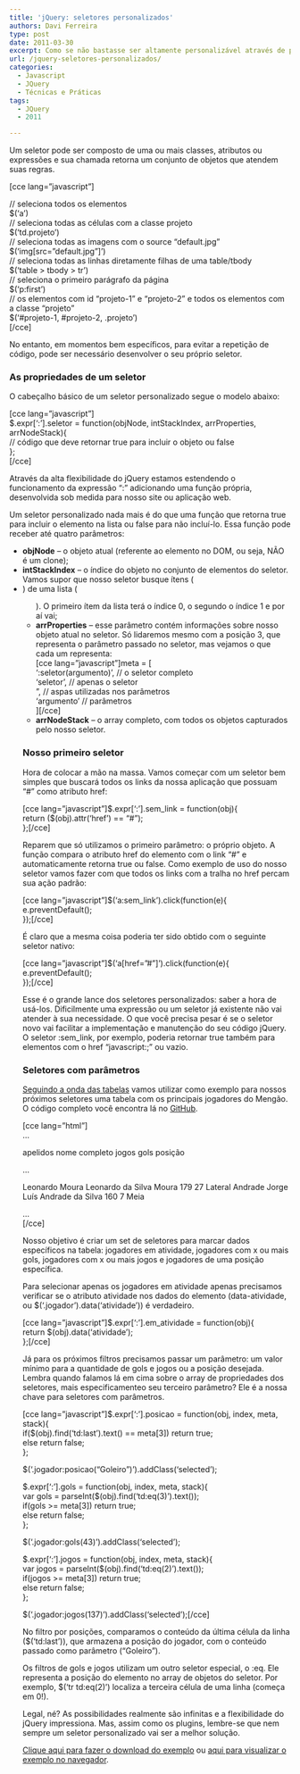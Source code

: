 ```yaml
---
title: 'jQuery: seletores personalizados'
authors: Davi Ferreira
type: post
date: 2011-03-30
excerpt: Como se não bastasse ser altamente personalizável através de plugins, o framework jQuery também é bastante flexível com seus seletores. Além de poder localizar objetos e elementos por ID, classe, nome do elemento, expressões e atributos também é possível criar o seu próprio seletor.
url: /jquery-seletores-personalizados/
categories:
  - Javascript
  - JQuery
  - Técnicas e Práticas
tags:
  - JQuery
  - 2011

---
```

Um seletor pode ser composto de uma ou mais classes, atributos ou expressões e sua chamada retorna um conjunto de objetos que atendem suas regras.

[cce lang=&#8221;javascript&#8221;]
  
// seleciona todos os elementos <a><br /> $(&#8216;a&#8217;)<br /> // seleciona todas as células com a classe projeto<br /> $(&#8216;td.projeto&#8217;)<br /> // seleciona todas as imagens com o source &#8220;default.jpg&#8221;<br /> $(&#8216;img[src=&#8221;default.jpg&#8221;]&#8217;)<br /> // seleciona todas as linhas diretamente filhas de uma table/tbody<br /> $(&#8216;table > tbody > tr&#8217;)<br /> // seleciona o primeiro parágrafo da página<br /> $(&#8216;p:first&#8217;)<br /> // os elementos com id &#8220;projeto-1&#8221; e &#8220;projeto-2&#8221; e todos os elementos com a classe &#8220;projeto&#8221;<br /> $(&#8216;#projeto-1, #projeto-2, .projeto&#8217;)<br /> [/cce]</p> 

<p>
  No entanto, em momentos bem específicos, para evitar a repetição de código, pode ser necessário desenvolver o seu próprio seletor.
</p>

<h3>
  As propriedades de um seletor
</h3>

<p>
  O cabeçalho básico de um seletor personalizado segue o modelo abaixo:
</p>

<p>
  [cce lang=&#8221;javascript&#8221;]<br /> $.expr[&#8216;:&#8217;].seletor = function(objNode, intStackIndex, arrProperties, arrNodeStack){<br /> // código que deve retornar true para incluir o objeto ou false<br /> };<br /> [/cce]
</p>

<p>
  Através da alta flexibilidade do jQuery estamos estendendo o funcionamento da expressão &#8220;:&#8221; adicionando uma função própria, desenvolvida sob medida para nosso site ou aplicação web.
</p>

<p>
  Um seletor personalizado nada mais é do que uma função que retorna true para incluir o elemento na lista ou false para não incluí-lo. Essa função pode receber até quatro parâmetros:
</p>

<ul>
  <li>
    <strong>objNode</strong> &#8211; o objeto atual (referente ao elemento no DOM, ou seja, NÃO é um clone);
  </li>
  <li>
    <strong>intStackIndex</strong> &#8211; o índice do objeto no conjunto de elementos do seletor. Vamos supor que nosso seletor busque ítens (<li>) de uma lista (<ul>). O primeiro ítem da lista terá o índice 0, o segundo o índice 1 e por aí vai;
  </li>
  <li>
    <strong>arrProperties</strong> &#8211; esse parâmetro contém informações sobre nosso objeto atual no seletor. Só lidaremos mesmo com a posição 3, que representa o parâmetro passado no seletor, mas vejamos o que cada um representa:<br /> [cce lang=&#8221;javascript&#8221;]meta = [<br /> &#8216;:seletor(argumento)&#8217;, // o seletor completo<br /> &#8216;seletor&#8217;, // apenas o seletor<br /> &#8221;, // aspas utilizadas nos parâmetros<br /> &#8216;argumento&#8217; // parâmetros<br /> ][/cce]
  </li>
  <li>
    <strong>arrNodeStack</strong> &#8211; o array completo, com todos os objetos capturados pelo nosso seletor.
  </li>
</ul>

<h3>
  Nosso primeiro seletor
</h3>

<p>
  Hora de colocar a mão na massa. Vamos começar com um seletor bem simples que buscará todos os links da nossa aplicação que possuam &#8220;#&#8221; como atributo href:
</p>

<p>
  [cce lang=&#8221;javascript&#8221;]$.expr[&#8216;:&#8217;].sem_link = function(obj){<br /> return ($(obj).attr(&#8216;href&#8217;) == &#8220;#&#8221;);<br /> };[/cce]
</p>

<p>
  Reparem que só utilizamos o primeiro parâmetro: o próprio objeto. A função compara o atributo href do elemento com o link &#8220;#&#8221; e automaticamente retorna true ou false. Como exemplo de uso do nosso seletor vamos fazer com que todos os links com a tralha no href percam sua ação padrão:
</p>

<p>
  [cce lang=&#8221;javascript&#8221;]$(&#8216;a:sem_link&#8217;).click(function(e){<br /> e.preventDefault();<br /> });[/cce]
</p>

<p>
  É claro que a mesma coisa poderia ter sido obtido com o seguinte seletor nativo:
</p>

<p>
  [cce lang=&#8221;javascript&#8221;]$(&#8216;a[href=&#8221;#&#8221;]&#8217;).click(function(e){<br /> e.preventDefault();<br /> });[/cce]
</p>

<p>
  Esse é o grande lance dos seletores personalizados: saber a hora de usá-los. Dificilmente uma expressão ou um seletor já existente não vai atender à sua necessidade. O que você precisa pesar é se o seletor novo vai facilitar a implementação e manutenção do seu código jQuery. O seletor :sem_link, por exemplo, poderia retornar true também para elementos com o href &#8220;javascript:;&#8221; ou vazio.
</p>

<h3>
  Seletores com parâmetros
</h3>

<p>
  <a href="https://tableless.com.br/melhorando-exibicao-tabelas-jquery" target="_blank">Seguindo a onda das tabelas</a> vamos utilizar como exemplo para nossos próximos seletores uma tabela com os principais jogadores do Mengão. O código completo você encontra lá no <a href="https://github.com/tableless-site/tableless-site.github.com/tree/master/seletores-personalizados" target="_blank">GitHub</a>.
</p>

<p>
  [cce lang=&#8221;html&#8221;]<br /> &#8230;
</p>

<tr>
  <th>
    apelidos
  </th>
  
  <th>
    nome completo
  </th>
  
  <th>
    jogos
  </th>
  
  <th>
    gols
  </th>
  
  <th>
    posição
  </th>
</tr>

<p>
  &#8230;<br /> <tr class=&#8221;jogador&#8221; data-atividade=&#8221;true&#8221;>
</p>

<td>
  Leonardo Moura
</td>

<td>
  Leonardo da Silva Moura
</td>

<td>
  179
</td>

<td>
  27
</td>

<td>
  Lateral
</td></tr> 

<tr class="jogador">
  <td>
    Andrade
  </td>
  
  <td>
    Jorge Luís Andrade da Silva
  </td>
  
  <td>
    160
  </td>
  
  <td>
    7
  </td>
  
  <td>
    Meia
  </td>
</tr>

<p>
  &#8230;<br /> [/cce]
</p>

<p>
  Nosso objetivo é criar um set de seletores para marcar dados específicos na tabela: jogadores em atividade, jogadores com x ou mais gols, jogadores com x ou mais jogos e jogadores de uma posição específica.
</p>

<p>
  Para selecionar apenas os jogadores em atividade apenas precisamos verificar se o atributo atividade nos dados do elemento (data-atividade, ou $(&#8216;.jogador&#8217;).data(&#8216;atividade&#8217;)) é verdadeiro.
</p>

<p>
  [cce lang=&#8221;javascript&#8221;]$.expr[&#8216;:&#8217;].em_atividade = function(obj){<br /> return $(obj).data(&#8216;atividade&#8217;);<br /> };[/cce]
</p>

<p>
  Já para os próximos filtros precisamos passar um parâmetro: um valor mínimo para a quantidade de gols e jogos ou a posição desejada. Lembra quando falamos lá em cima sobre o array de propriedades dos seletores, mais especificamenteo seu terceiro parâmetro? Ele é a nossa chave para seletores com parâmetros.
</p>

<p>
  [cce lang=&#8221;javascript&#8221;]$.expr[&#8216;:&#8217;].posicao = function(obj, index, meta, stack){<br /> if($(obj).find(&#8216;td:last&#8217;).text() == meta[3]) return true;<br /> else return false;<br /> };
</p>

<p>
  $(&#8216;.jogador:posicao(&#8220;Goleiro&#8221;)&#8217;).addClass(&#8216;selected&#8217;);
</p>

<p>
  $.expr[&#8216;:&#8217;].gols = function(obj, index, meta, stack){<br /> var gols = parseInt($(obj).find(&#8216;td:eq(3)&#8217;).text());<br /> if(gols >= meta[3]) return true;<br /> else return false;<br /> };
</p>

<p>
  $(&#8216;.jogador:gols(43)&#8217;).addClass(&#8216;selected&#8217;);
</p>

<p>
  $.expr[&#8216;:&#8217;].jogos = function(obj, index, meta, stack){<br /> var jogos = parseInt($(obj).find(&#8216;td:eq(2)&#8217;).text());<br /> if(jogos >= meta[3]) return true;<br /> else return false;<br /> };
</p>

<p>
  $(&#8216;.jogador:jogos(137)&#8217;).addClass(&#8216;selected&#8217;);[/cce]
</p>

<p>
  No filtro por posições, comparamos o conteúdo da última célula da linha ($(&#8216;td:last&#8217;)), que armazena a posição do jogador, com o conteúdo passado como parâmetro (&#8220;Goleiro&#8221;).
</p>

<p>
  Os filtros de gols e jogos utilizam um outro seletor especial, o :eq. Ele representa a posição do elemento no array de objetos do seletor. Por exemplo, $(&#8216;tr td:eq(2)&#8217;) localiza a terceira célula de uma linha (começa em 0!).
</p>

<p>
  Legal, né? As possibilidades realmente são infinitas e a flexibilidade do jQuery impressiona. Mas, assim como os plugins, lembre-se que nem sempre um seletor personalizado vai ser a melhor solução.
</p>

<p>
  <a href="https://github.com/tableless-site/tableless-site.github.com/tree/master/seletores-personalizados" target="_blank">Clique aqui para fazer o download do exemplo</a> ou <a href="https://tableless-site.github.com/seletores-personalizados/" target="_blank">aqui para visualizar o exemplo no navegador</a>.
</p>